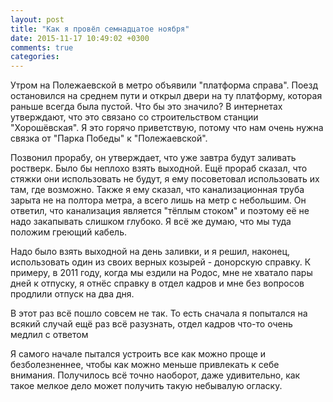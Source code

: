 ```yaml
---
layout: post
title: "Как я провёл семнадцатое ноября"
date: 2015-11-17 10:49:02 +0300
comments: true
categories: 
---
```

Утром на Полежаевской в метро объявили "платформа справа". Поезд остановился на среднем пути и открыл двери на ту платформу, которая раньше всегда была пустой. Что бы это значило? В интернетах утверждают, что это связано со строительством станции "Хорошёвская". Я это горячо приветствую, потому что нам очень нужна связка от "Парка Победы" к "Полежаевской".   

Позвонил прорабу, он утверждает, что уже завтра будут заливать ростверк. Было бы неплохо взять выходной. Ещё прораб сказал, что стяжки они использовать не будут, я ему посоветовал использовать их там, где возможно. Также я ему сказал, что канализационная труба зарыта не на полтора метра, а всего лишь на метр с небольшим. Он ответил, что канализация является "тёплым стоком" и поэтому её не надо закапывать слишком глубоко. Я всё же думаю, что мы туда положим греющий кабель.

Надо было взять выходной на день заливки, и я решил, наконец, использовать один из своих верных козырей - донорскую справку. К примеру, в 2011 году, когда мы ездили на Родос, мне не хватало пары дней к отпуску, я отнёс справку в отдел кадров и мне без вопросов продлили отпуск на два дня.

В этот раз всё пошло совсем не так. То есть сначала я попытался на всякий случай ещё раз всё разузнать, отдел кадров что-то очень медлил с ответом 

Я самого начале пытался устроить все как можно проще и безболезненнее, чтобы как можно меньше привлекать к себе внимания. Получилось всё точно наоборот, даже удивительно, как такое мелкое дело может получить такую небывалую огласку.